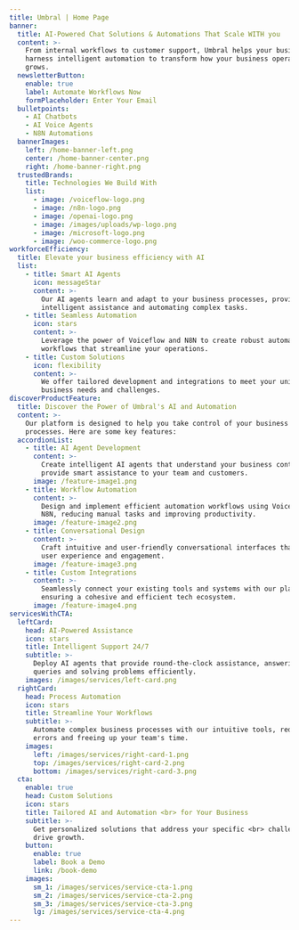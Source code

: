 ```yaml
---
title: Umbral | Home Page
banner:
  title: AI-Powered Chat Solutions & Automations That Scale WITH you
  content: >-
    From internal workflows to customer support, Umbral helps your business
    harness intelligent automation to transform how your business operates and
    grows.
  newsletterButton:
    enable: true
    label: Automate Workflows Now
    formPlaceholder: Enter Your Email
  bulletpoints:
    - AI Chatbots
    - AI Voice Agents
    - N8N Automations
  bannerImages:
    left: /home-banner-left.png
    center: /home-banner-center.png
    right: /home-banner-right.png
  trustedBrands:
    title: Technologies We Build With
    list:
      - image: /voiceflow-logo.png
      - image: /n8n-logo.png
      - image: /openai-logo.png
      - image: /images/uploads/wp-logo.png
      - image: /microsoft-logo.png
      - image: /woo-commerce-logo.png
workforceEfficiency:
  title: Elevate your business efficiency with AI
  list:
    - title: Smart AI Agents
      icon: messageStar
      content: >-
        Our AI agents learn and adapt to your business processes, providing
        intelligent assistance and automating complex tasks.
    - title: Seamless Automation
      icon: stars
      content: >-
        Leverage the power of Voiceflow and N8N to create robust automation
        workflows that streamline your operations.
    - title: Custom Solutions
      icon: flexibility
      content: >-
        We offer tailored development and integrations to meet your unique
        business needs and challenges.
discoverProductFeature:
  title: Discover the Power of Umbral's AI and Automation
  content: >-
    Our platform is designed to help you take control of your business
    processes. Here are some key features:
  accordionList:
    - title: AI Agent Development
      content: >-
        Create intelligent AI agents that understand your business context and
        provide smart assistance to your team and customers.
      image: /feature-image1.png
    - title: Workflow Automation
      content: >-
        Design and implement efficient automation workflows using Voiceflow and
        N8N, reducing manual tasks and improving productivity.
      image: /feature-image2.png
    - title: Conversational Design
      content: >-
        Craft intuitive and user-friendly conversational interfaces that enhance
        user experience and engagement.
      image: /feature-image3.png
    - title: Custom Integrations
      content: >-
        Seamlessly connect your existing tools and systems with our platform,
        ensuring a cohesive and efficient tech ecosystem.
      image: /feature-image4.png
servicesWithCTA:
  leftCard:
    head: AI-Powered Assistance
    icon: stars
    title: Intelligent Support 24/7
    subtitle: >-
      Deploy AI agents that provide round-the-clock assistance, answering
      queries and solving problems efficiently.
    images: /images/services/left-card.png
  rightCard:
    head: Process Automation
    icon: stars
    title: Streamline Your Workflows
    subtitle: >-
      Automate complex business processes with our intuitive tools, reducing
      errors and freeing up your team's time.
    images:
      left: /images/services/right-card-1.png
      top: /images/services/right-card-2.png
      bottom: /images/services/right-card-3.png
  cta:
    enable: true
    head: Custom Solutions
    icon: stars
    title: Tailored AI and Automation <br> for Your Business
    subtitle: >-
      Get personalized solutions that address your specific <br> challenges and
      drive growth.
    button:
      enable: true
      label: Book a Demo
      link: /book-demo
    images:
      sm_1: /images/services/service-cta-1.png
      sm_2: /images/services/service-cta-2.png
      sm_3: /images/services/service-cta-3.png
      lg: /images/services/service-cta-4.png
---
```

